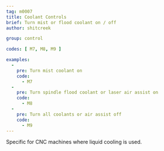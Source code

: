 ```yaml
---
tag: m0007
title: Coolant Controls
brief: Turn mist or flood coolant on / off
author: shitcreek

group: control

codes: [ M7, M8, M9 ]

examples:
  -
    pre: Turn mist coolant on
    code:
      - M7
  -
    pre: Turn spindle flood coolant or laser air assist on 
    code:
      - M8
  -
    pre: Turn all coolants or air assist off
    code:
      - M9
---
```


Specific for CNC machines where liquid cooling is used.
